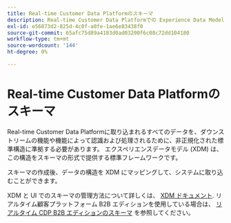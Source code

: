 ```yaml
---
title: Real-time Customer Data Platformのスキーマ
description: Real-time Customer Data Platformでの Experience Data Model(XDM) スキーマの役割の概要です。
exl-id: e56873d2-825d-4c0f-a0fe-1ae6e83438f0
source-git-commit: 65afc75d89a4183d0ad03200f6c08c72dd104180
workflow-type: tm+mt
source-wordcount: '144'
ht-degree: 0%

---
```


# Real-time Customer Data Platformのスキーマ

Real-time Customer Data Platformに取り込まれるすべてのデータを、ダウンストリームの機能や機能によって認識および処理されるために、非正規化された標準構造に準拠する必要があります。 エクスペリエンスデータモデル (XDM) は、この構造をスキーマの形式で提供する標準フレームワークです。

スキーマの作成後、データの構造を XDM にマッピングして、システムに取り込むことができます。

XDM と UI でのスキーマの管理方法について詳しくは、 [XDM ドキュメント](../../xdm/home.md). リアルタイム顧客プラットフォーム B2B エディションを使用している場合は、 [リアルタイム CDP B2B エディションのスキーマ](./b2b.md) を参照してください。
